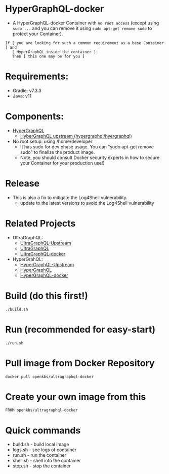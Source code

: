 # HyperGraphQL-docker  
* A HyperGraphQL-docker Container with `no root access` (except using `sudo ...` and you can remove it using `sudo apt-get remove sudo` to protect your Container). 
```
If [ you are looking for such a common requirement as a base Container ] and 
   [ HyperGraphQL inside the container ]:
   Then [ this one may be for you ]
```

# Requirements:
* Gradle: v7.3.3
* Java: v11

# Components:
* [HyperGraphQL](https://github.com/DrSnowbird/HyperGraphQL)
  * [HyberGraphQL upstream (hypergraphql/hyergraphql)](https://github.com/hypergraphql/hypergraphql)
* No root setup: using /home/developer 
  * It has sudo for dev phase usage. You can "sudo apt-get remove sudo" to finalize the product image.
  * Note, you should consult Docker security experts in how to secure your Container for your production use!)

# Release
* This is also a fix to mitigate the Log4Shell vulnerability.
   * update to the latest versions to avoid the Log4Shell vulnerability

# Related Projects
* UltraGraphQL:
   * [UltraGraphQL-Upstream](https://git.rwth-aachen.de/i5/ultragraphql)
   * [UltraGraphQL](https://github.com/DrSnowbird/UltraGraphQL)
   * [UltraGraphQL-docker](https://github.com/DrSnowbird/UltraGraphQL-docker)
* HyperGrahQL:
   * [HyperGraphQL-Upstream](https://github.com/hypergraphql/hypergraphql)
   * [HyperGraphQL](https://github.com/DrSnowbird/HyperGraphQL)
   * [HyperGraphQL-docker](https://github.com/DrSnowbird/HyperGraphQL-docker)

# Build (do this first!)
```
./build.sh
```

# Run (recommended for easy-start)
```
./run.sh
```


# Pull image from Docker Repository

```
docker pull openkbs/ultragraphql-docker
```

# Create your own image from this

```
FROM openkbs/ultragraphql-docker
```

# Quick commands
* build.sh - build local image
* logs.sh - see logs of container
* run.sh - run the container
* shell.sh - shell into the container
* stop.sh - stop the container

